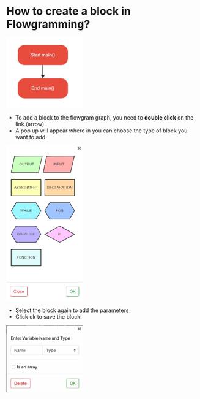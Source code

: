 # How to create a block in Flowgramming?

<img src="images/add-block-1.png" width="200" />

- To add a block to the flowgram graph, you need to **double click** on the link (arrow).
- A pop up will appear where in you can choose the type of block you want to add.

<img src="images/add-block-2.png" width="200" />

- Select the block again to add the parameters
- Click ok to save the block.

<img src="images/create-block(3).png" width="200" />
